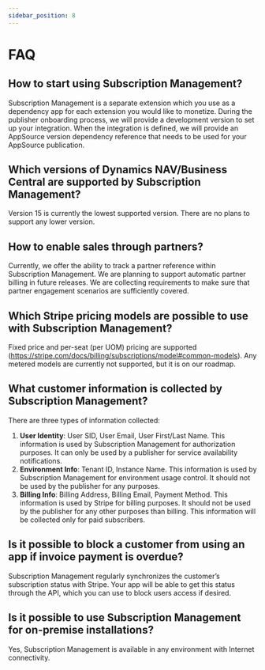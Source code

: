 ```yaml
---
sidebar_position: 8
---
```

# FAQ
## How to start using Subscription Management? 
Subscription Management is a separate extension which you use as a dependency app for each extension you would like to monetize. During the publisher onboarding process, we will provide a development version to set up your integration. When the integration is defined, we will provide an AppSource version dependency reference that needs to be used for your AppSource publication.
## Which versions of Dynamics NAV/Business Central are supported by Subscription Management? 
Version 15 is currently the lowest supported version. There are no plans to support any lower version. 
## How to enable sales through partners? 
Currently, we offer the ability to track a partner reference within Subscription Management. We are planning to support automatic partner billing in future releases. We are collecting requirements to make sure that partner engagement scenarios are sufficiently covered. 
## Which Stripe pricing models are possible to use with Subscription Management? 
Fixed price and per-seat (per UOM) pricing are supported (https://stripe.com/docs/billing/subscriptions/model#common-models). Any metered models are currently not supported, but it is on our roadmap. 
## What customer information is collected by Subscription Management? 
There are three types of information collected: 
1.	**User Identity**: User SID, User Email, User First/Last Name. This information is used by Subscription Management for authorization purposes. It can only be used by a publisher for service availability notifications. 
2.	**Environment Info**: Tenant ID, Instance Name. This information is used by Subscription Management for environment usage control. It should not be used by the publisher for any purposes. 
3.	**Billing Info**: Billing Address, Billing Email, Payment Method. This information is used by Stripe for billing purposes. It should not be used by the publisher for any other purposes than billing. This information will be collected only for paid subscribers.
## Is it possible to block a customer from using an app if invoice payment is overdue? 
Subscription Management regularly synchronizes the customer’s subscription status with Stripe. Your app will be able to get this status through the API, which you can use to block users access if desired. 
## Is it possible to use Subscription Management for on-premise installations? 
Yes, Subscription Management is available in any environment with Internet connectivity.